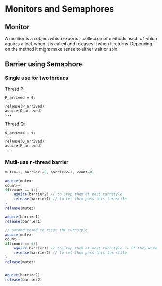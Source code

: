 # Monitors and Semaphores

## Monitor

A monitor is an object which exports a collection of methods, each of which aquires a lock when it is called and releases it when it returns. Depending on the method it might make sense to either wait or spin.


## Barrier using Semaphore

### Single use for two threads

Thread P:
```
P_arrived = 0;
...
release(P_arrived)
aquire(Q_arrived)
...
```

Thread Q:
```
Q_arrived = 0;
...
release(Q_arrived)
aquire(P_arrived)
...
```

### Mutli-use n-thread barrier

```java
mutex=1; barrier1=0; barrier2=1; count=0;

aquire(mutex)
count++
if(count == n){
	aquire(barrier2) // to stop them at next turnstyle
	release(barrier1) // to let them pass this turnstile
}
release(mutex)

aquire(barrier1)
release(barrier1)

// second round to reset the turnstyle
aquire(mutex)
count--
if(count == 0){
	aquire(barrier1) // to stop them at next turnstyle -> if they were to aquire the semaphore again
	release(barrier2) // to let them pass this turnstile
}
release(mutex)


aquire(barrier2)
release(barrier2)
```